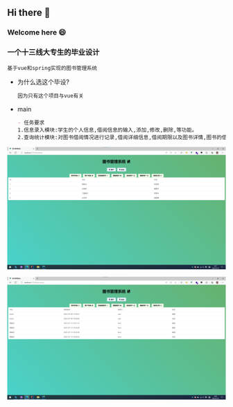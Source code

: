 ## Hi there 👋

### Welcome here 😄

### 一个十三线大专生的毕业设计

```markdown
基于vue和spring实现的图书管理系统
```

- 为什么选这个毕设?
  
  ```markdown
  因为只有这个项目与vue有关
  ```

- main
  
  ```markdown
  - 任务要求
  1.信息录入模块:学生的个人信息,借阅信息的输入,添加,修改,删除,等功能。
  2.查询统计模块:对图书借阅情况进行记录,借阅详细信息,借阅期限以及图书详情,图书的借阅次数,出版情况,借阅人等综合查询。
  ```

![](.\resouce\image1.png)

![](.\resouce\image2.png)
